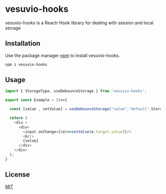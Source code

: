 # vesuvio-hooks

vesuvio-hooks is a Reactr Hook library for dealing with session and local storage

## Installation

Use the package manager [npm](https://www.npmjs.com/) to install vesuvio-hooks.

```bash
npm i vesuvio-hooks
```

## Usage

```javascript
import { StorageType, useDebounceStorage } from 'vesuvio-hooks';

export const Exemple = ()=>{

  const [value , setValue] = useDebounceStorage("value","default",StorageType.local,200);

  return (
    <div >
      <div>
        <input onChange={(e)=>setValue(e.target.value)}/>
        <br/>
        {value}
      </div>
    </div>
  );
}
```

## License
[MIT](https://choosealicense.com/licenses/mit/)
